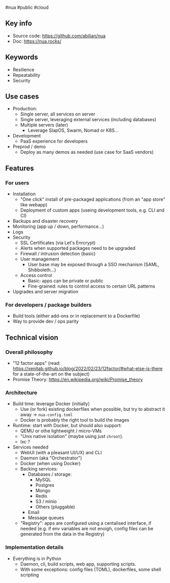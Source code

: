 #nua #public #cloud

## Key info

- Source code: <https://github.com/abilian/nua>
- Doc: <https://nua.rocks/>

## Keywords

- Resilience
- Repeatability
- Security

## Use cases

- Production:
	- Single server, all services on server
	- Single server, leveraging external services (including databases)
	- Multiple servers (later)
		- Leverage SlapOS, Swarm, Nomad or K8S...
- Development
	- PaaS experience for developers
- Preprod / demo
	- Deploy as many demos as needed (use case for SaaS vendors)

## Features

### For users

- Installation
    - "One click" install of pre-packaged applications (from an "app store" like webapp)
    - Deployment of custom apps (useing development tools, e.g. CLI and CI)
- Backups and disaster recovery
- Monitoring (app up / down, performance...)
- Logs
- Security
    - SSL Certificates (via Let's Enrcrypt)
    - Alerts when supported packages need to be upgraded
    - Firewall / intrusion detection (basic)
    - User management
        - User base may be exposed through a SSO mechanism (SAML, Shibboleth...)
    - Access control
        - Basic: apps can be private or public
        - Fine-grained: rules to control access to certain URL patterns
- Upgrades and server migration

### For developers / package builders

- Build tools (either add-ons or in replacement to a Dockerfile)
- Way to provide dev / ops parity

## Technical vision

### Overall philosophy

- "12 factor apps" (read: https://xenitab.github.io/blog/2022/02/23/12factor/#what-else-is-there for a state-of-the-art on the subject)
- Promise Theory: <https://en.wikipedia.org/wiki/Promise_theory>

### Architecture

- Build time: leverage Docker (initially)
    - Use (or fork) existing dockerfiles when possible, but try to abstract it away → `nua-config.toml`
    - Docker is probably the right tool to build the images
- Runtime: start with Docker, but should also support:
    - QEMU or othe lightweight / micro-VMs
    - "Unix native isolation" (maybe using just `chroot`).
    - lxc ?
- Services needed
    - WebUI (with a pleasant UI/UX) and CLI
    - Daemon (aka "Orchestrator")
    - Docker (when using Docker)
    - Backing services:
        - Databases / storage: 
            - MySQL
            - Postgres
            - Mongo
            - Redis
            - S3 / minio
            - Others (pluggable)
        - Email
        - Message queues
    - "Registry": apps are configured using a centalised interface, if needed (e.g. if env variables are not enoigh, config files can be generated from the data in the Registry)

### Implementation details

- Everything is in Python
    - Daemon, cli, build scripts, web app, supporting scripts.
    - With some exceptions: config files (TOML), dockerfiles, some shell scripting
